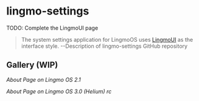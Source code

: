 # lingmo-settings

TODO: Complete the LingmoUI page

> The system settings application for LingmoOS uses [LingmoUI](lingmoui) as the interface style. --Description of lingmo-settings GitHub repository
>
## Gallery (WIP)

*About Page on Lingmo OS 2.1*

*About Page on Lingmo OS 3.0 (Helium) rc*
